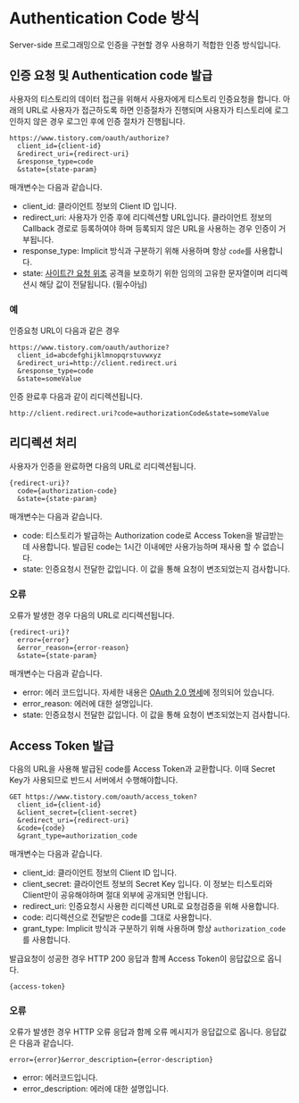# Authentication Code 방식

Server-side 프로그래밍으로 인증을 구현할 경우 사용하기 적합한 인증 방식입니다.

## 인증 요청 및 Authentication code 발급

사용자의 티스토리의 데이터 접근을 위해서 사용자에게 티스토리 인증요청을 합니다. 아래의 URL로 사용자가 접근하도록 하면 인증절차가 진행되며 사용자가 티스토리에 로그인하지 않은 경우 로그인 후에 인증 절차가 진행됩니다.

```
https://www.tistory.com/oauth/authorize?
  client_id={client-id}
  &redirect_uri={redirect-uri}
  &response_type=code
  &state={state-param}
```

매개변수는 다음과 같습니다.

- client_id: 클라이언트 정보의 Client ID 입니다.
- redirect_uri: 사용자가 인증 후에 리디렉션할 URL입니다. 클라이언트 정보의 Callback 경로로 등록하여야 하며 등록되지 않은 URL을 사용하는 경우 인증이 거부됩니다.
- response_type: Implicit 방식과 구분하기 위해 사용하며 항상 `code`를 사용합니다.
- state:  [사이트간 요청 위조](https://en.wikipedia.org/wiki/Cross-site_request_forgery) 공격을 보호하기 위한 임의의 고유한 문자열이며 리디렉션시 해당 값이 전달됩니다. (필수아님)

### 예

인증요청 URL이 다음과 같은 경우

```
https://www.tistory.com/oauth/authorize?
  client_id=abcdefghijklmnopqrstuvwxyz
  &redirect_uri=http://client.redirect.uri
  &response_type=code
  &state=someValue
```

인증 완료후 다음과 같이 리디렉션됩니다.

```
http://client.redirect.uri?code=authorizationCode&state=someValue
```

## 리디렉션 처리

사용자가 인증을 완료하면 다음의 URL로 리디렉션됩니다.

```
{redirect-uri}?
  code={authorization-code}
  &state={state-param}
```

매개변수는 다음과 같습니다.

- code: 티스토리가 발급하는 Authorization code로 Access Token을 발급받는데 사용합니다. 발급된 code는 1시간 이내에만 사용가능하며 재사용 할 수 없습니다.
- state: 인증요청시 전달한 값입니다. 이 값을 통해 요청이 변조되었는지 검사합니다.


### 오류

오류가 발생한 경우 다음의 URL로 리디렉션됩니다.

```
{redirect-uri}?
  error={error}
  &error_reason={error-reason}
  &state={state-param}
```

매개변수는 다음과 같습니다.

- error: 에러 코드입니다. 자세한 내용은 [OAuth 2.0 명세](https://tools.ietf.org/html/rfc6749#section-4.1.2.1)에 정의되어 있습니다.
- error_reason: 에러에 대한 설명입니다.
- state: 인증요청시 전달한 값입니다. 이 값을 통해 요청이 변조되었는지 검사합니다.

## Access Token 발급

다음의 URL을 사용해 발급된 code를 Access Token과 교환합니다. 이때 Secret Key가 사용되므로 반드시 서버에서 수행해야합니다.

```
GET https://www.tistory.com/oauth/access_token?
  client_id={client-id}
  &client_secret={client-secret}
  &redirect_uri={redirect-uri}
  &code={code}
  &grant_type=authorization_code
```

매개변수는 다음과 같습니다.

- client_id: 클라이언트 정보의 Client ID 입니다.
- client_secret: 클라이언트 정보의 Secret Key 입니다. 이 정보는 티스토리와 Client만이 공유해야하며 절대 외부에 공개되면 안됩니다.
- redirect_uri: 인증요청시 사용한 리디렉션 URL로 요청검증을 위해 사용합니다.
- code: 리디렉션으로 전달받은 code를 그대로 사용합니다.
- grant_type: Implicit 방식과 구분하기 위해 사용하며 항상 `authorization_code`를 사용합니다.

발급요청이 성공한 경우 HTTP 200 응답과 함께 Access Token이 응답값으로 옵니다.

```
{access-token}
```

### 오류

오류가 발생한 경우 HTTP 오류 응답과 함께 오류 메시지가 응답값으로 옵니다. 응답값은 다음과 같습니다.

```
error={error}&error_description={error-description}
```

- error: 에러코드입니다.
- error_description: 에러에 대한 설명입니다.
